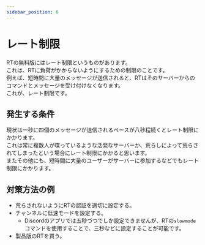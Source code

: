 ```yaml
---
sidebar_position: 6
---
```


# レート制限
RTの無料版にはレート制限というものがあります。  
これは、RTに負荷がかからないようにするための制限のことです。  
例えば、短時間に大量のメッセージが送信されると、RTはそのサーバーからのコマンドとメッセージを受け付けなくなります。  
これが、レート制限です。
## 発生する条件
現状は一秒に四個のメッセージが送信されるペースが八秒程続くとレート制限にかかります。  
これは常に複数人が喋っているような活発なサーバーか、荒らしによって荒らされてしまったという場合にレート制限にかかると思います。  
またその他にも、短時間に大量のユーザーがサーバーに参加するなどでもレート制限にかかります。
## 対策方法の例
- 荒らされないようにRTの認証を適切に設定する。
- チャンネルに低速モードを設定する。
  - Discordのアプリでは五秒づつでしか設定できませんが、RTの`slowmode`コマンドを使用することで、三秒などに設定することが可能です。
- 製品版のRTを買う。
